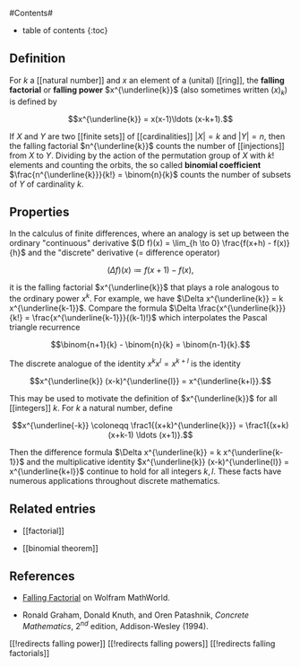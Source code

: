 
#Contents#
* table of contents
{:toc}

## Definition

For $k$ a [[natural number]] and $x$ an element of a (unital) [[ring]], the **falling factorial** or **falling power** $x^{\underline{k}}$ (also sometimes written $(x)_k$) is defined by

$$x^{\underline{k}} = x(x-1)\ldots (x-k+1).$$ 

If $X$ and $Y$ are two [[finite sets]] of [[cardinalities]] $|X| = k$ and $|Y| = n$, then the falling factorial $n^{\underline{k}}$ counts the number of [[injections]] from $X$ to $Y$. Dividing by the action of the permutation group of $X$ with $k!$ elements and counting the orbits, the so called **binomial coefficient** $\frac{n^{\underline{k}}}{k!} = \binom{n}{k}$ counts the number of subsets of $Y$ of cardinality $k$. 



## Properties 

In the calculus of finite differences, where an analogy is set up between the ordinary "continuous" derivative $(D f)(x) = \lim_{h \to 0} \frac{f(x+h) - f(x)}{h}$ and the "discrete" derivative (= difference operator) 

$$(\Delta f)(x) \coloneqq f(x+1) - f(x),$$ 

it is the falling factorial $x^{\underline{k}}$ that plays a role analogous to the ordinary power $x^k$. For example, we have $\Delta x^{\underline{k}} = k x^{\underline{k-1}}$. Compare the formula $\Delta \frac{x^{\underline{k}}}{k!} = \frac{x^{\underline{k-1}}}{(k-1)!}$ which interpolates the Pascal triangle recurrence 

$$\binom{n+1}{k} - \binom{n}{k} = \binom{n-1}{k}.$$ 

The discrete analogue of the identity $x^k x^l = x^{k+l}$ is the identity 

$$x^{\underline{k}} (x-k)^{\underline{l}} = x^{\underline{k+l}}.$$ 

This may be used to motivate the definition of $x^{\underline{k}}$ for all [[integers]] $k$. For $k$ a natural number, define 

$$x^{\underline{-k}} \coloneqq \frac1{(x+k)^{\underline{k}}} = \frac1{(x+k)(x+k-1) \ldots (x+1)}.$$ 

Then the difference formula $\Delta x^{\underline{k}} = k x^{\underline{k-1}}$ and the multiplicative identity $x^{\underline{k}} (x-k)^{\underline{l}} = x^{\underline{k+l}}$ continue to hold for all integers $k, l$. These facts have numerous applications throughout discrete mathematics. 

## Related entries 

* [[factorial]]

* [[binomial theorem]] 

## References

* [Falling Factorial](http://mathworld.wolfram.com/FallingFactorial.html) on Wolfram MathWorld. 

* Ronald Graham, Donald Knuth, and Oren Patashnik, _Concrete Mathematics_, 2$^{nd}$ edition, Addison-Wesley (1994). 

[[!redirects falling power]]
[[!redirects falling powers]]
[[!redirects falling factorials]]

